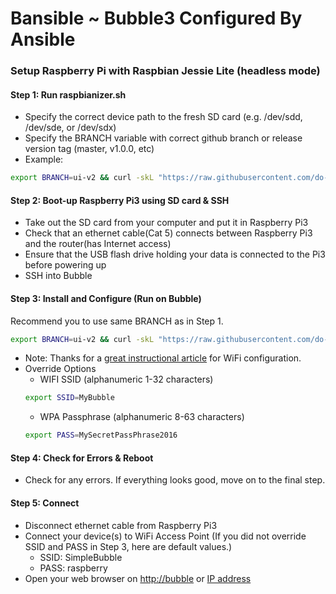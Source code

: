 # Bansible ~ Bubble3 Configured By Ansible
### Setup Raspberry Pi with Raspbian Jessie Lite (headless mode)
#### Step 1: Run raspbianizer.sh
- Specify the correct device path to the fresh SD card (e.g. /dev/sdd, /dev/sde, or /dev/sdx)
- Specify the BRANCH variable with correct github branch or release version tag (master, v1.0.0, etc)
- Example:
```sh
export BRANCH=ui-v2 && curl -skL "https://raw.githubusercontent.com/do-i/bansible/${BRANCH}/scripts/raspbianizer.sh" | sudo bash -s /dev/sdx
```

#### Step 2: Boot-up Raspberry Pi3 using SD card & SSH
- Take out the SD card from your computer and put it in Raspberry Pi3
- Check that an ethernet cable(Cat 5) connects between Raspberry Pi3 and the router(has Internet access)
- Ensure that the USB flash drive holding your data is connected to the Pi3 before powering up
- SSH into Bubble

#### Step 3: Install and Configure (Run on Bubble)
Recommend you to use same BRANCH as in Step 1.
```sh
export BRANCH=ui-v2 && curl -skL "https://raw.githubusercontent.com/do-i/bansible/${BRANCH}/install_local.sh" | bash
```
- Note: Thanks for a [great instructional article](https://frillip.com/using-your-raspberry-pi-3-as-a-wifi-access-point-with-hostapd) for WiFi configuration.
- Override Options
  - WIFI SSID (alphanumeric 1-32 characters)
  ```sh
  export SSID=MyBubble
  ```
  - WPA Passphrase (alphanumeric 8-63 characters)
  ```sh
  export PASS=MySecretPassPhrase2016
  ```

#### Step 4: Check for Errors & Reboot
- Check for any errors. If everything looks good, move on to the final step.

#### Step 5: Connect
- Disconnect ethernet cable from Raspberry Pi3
- Connect your device(s) to WiFi Access Point (If you did not override SSID and PASS in Step 3, here are default values.)
  - SSID: SimpleBubble
  - PASS: raspberry
- Open your web browser on [http://bubble](http://bubble "bubble") or [IP address](http://2.4.6.16)

